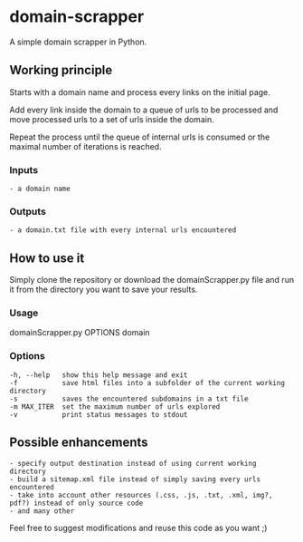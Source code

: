 # domain-scrapper
A simple domain scrapper in Python.

## Working principle
Starts with a domain name and process every links on the initial page.

Add every link inside the domain to a queue of urls to be processed and move processed urls to a set of urls inside the domain.

Repeat the process until the queue of internal urls is consumed or the maximal number of iterations is reached.

### Inputs
	- a domain name
	
### Outputs
	- a domain.txt file with every internal urls encountered

## How to use it
Simply clone the repository or download the domainScrapper.py file and run it from the directory you want to save your results.

### Usage
domainScrapper.py OPTIONS domain

### Options

	-h, --help   show this help message and exit
	-f           save html files into a subfolder of the current working directory
	-s           saves the encountered subdomains in a txt file
	-m MAX_ITER  set the maximum number of urls explored
	-v           print status messages to stdout


## Possible enhancements

	- specify output destination instead of using current working directory
	- build a sitemap.xml file instead of simply saving every urls encountered
	- take into account other resources (.css, .js, .txt, .xml, img?, pdf?) instead of only source code
	- and many other 
	
Feel free to suggest modifications and reuse this code as you want ;)


